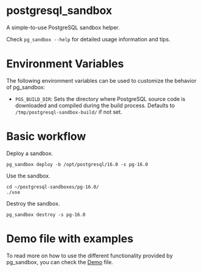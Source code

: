 # postgresql_sandbox
A simple-to-use PostgreSQL sandbox helper.

Check `pg_sandbox --help` for detailed usage information and tips.

# Environment Variables

The following environment variables can be used to customize the behavior of pg_sandbox:

- `PGS_BUILD_DIR`: Sets the directory where PostgreSQL source code is downloaded and compiled during the build process. Defaults to `/tmp/postgresql-sandbox-build/` if not set.

# Basic workflow

Deploy a sandbox.
```
pg_sandbox deploy -b /opt/postgresql/16.0 -s pg-16.0
```

Use the sandbox.
```
cd ~/postgresql-sandboxes/pg-16.0/
./use
```

Destroy the sandbox.
```
pg_sandbox destroy -s pg-16.0
```

# Demo file with examples

To read more on how to use the different functionality provided by pg_sandbox, you can check the [Demo](DEMO.md) file.

